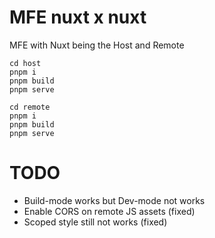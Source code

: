 # MFE nuxt x nuxt

MFE with Nuxt being the Host and Remote

```
cd host
pnpm i
pnpm build
pnpm serve
```

```
cd remote
pnpm i
pnpm build
pnpm serve
```

# TODO

- Build-mode works but Dev-mode not works
- Enable CORS on remote JS assets (fixed)
- Scoped style still not works (fixed)
